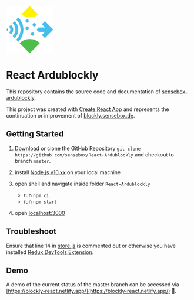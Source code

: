  <img src="/src/components/sensebox_logo.svg?raw=true" height="128" alt="senseBox Logo"/>

# React Ardublockly

This repository contains the source code and documentation of [sensebox-ardublockly](https://sensebox-ardublockly.netlify.app/).

This project was created with [Create React App](https://github.com/facebook/create-react-app) and represents the continuation or improvement of [blockly.sensebox.de](https://blockly.sensebox.de/ardublockly/?lang=de&board=sensebox-mcu).

## Getting Started

1. [Download](https://github.com/sensebox/React-Ardublockly/archive/master.zip) or clone the GitHub Repository `git clone https://github.com/sensebox/React-Ardublockly` and checkout to branch `master`.

2. install [Node.js v10.xx](https://nodejs.org/en/) on your local machine

3. open shell and navigate inside folder `React-Ardublockly`

   - run `npm ci`
   - run `npm start`

4. open [localhost:3000](http://localhost:3000)

## Troubleshoot

Ensure that line 14 in [store.js](https://github.com/sensebox/React-Ardublockly/blob/master/src/store.js#L14) is commented out or otherwise you have installed [Redux DevTools Extension](http://extension.remotedev.io/).

## Demo

A demo of the current status of the master branch can be accessed via [https://blockly-react.netlify.app/](https://blockly-react.netlify.app/) :rocket:.
